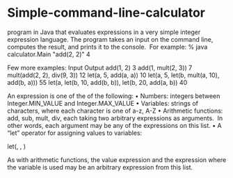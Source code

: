 # Simple-command-line-calculator

program in Java that evaluates expressions in a very simple integer expression language. The program takes an input on the command line, computes the result, and prints it to the console.  For example:
% java calculator.Main "add(2, 2)"
4

Few more examples:
Input                                               Output
add(1, 2)                                             3
add(1, mult(2, 3))                                    7
mult(add(2, 2), div(9, 3))                           12
let(a, 5, add(a, a))                                 10
let(a, 5, let(b, mult(a, 10), add(b, a)))            55
let(a, let(b, 10, add(b, b)), let(b, 20, add(a, b))  40

An expression is one of the of the following:
•	Numbers: integers between Integer.MIN_VALUE and Integer.MAX_VALUE
•	Variables: strings of characters, where each character is one of a-z, A-Z
•	Arithmetic functions: add, sub, mult, div, each taking two arbitrary expressions as arguments.  In other words, each argument may be any of the expressions on this list.
•	A “let” operator for assigning values to variables:

let(<variable name>, <value expression>, <expression where variable is used>)

As with arithmetic functions, the value expression and the expression where the variable is used may be an arbitrary expression from this list. 
